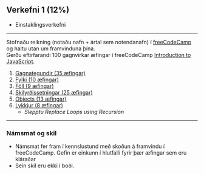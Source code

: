 ## Verkefni 1 (12%)
- Einstaklingsverkefni

---

Stofnaðu reikning (notaðu nafn + ártal sem notendanafn) í [freeCodeCamp](https://www.freecodecamp.org/) og haltu utan um framvinduna þína. <br>
Gerðu eftirfarandi 100 gagnvirkar æfingar í freeCodeCamp [Introduction to JavaScript](https://www.freecodecamp.org/learn/javascript-algorithms-and-data-structures/basic-javascript/). <br>


1. [Gagnategundir (35 æfingar)](https://github.com/GunnarThorunnarson/FORR3JS05DU/wiki/Gagnategundir)
1. [Fylki (10 æfingar)](https://github.com/GunnarThorunnarson/FORR3JS05DU/wiki/Fylki)
1. [Föll (9 æfingar)](https://github.com/GunnarThorunnarson/FORR3JS05DU/wiki/F%C3%B6ll)
1. [Skilyrðissetningar (25 æfingar)](https://github.com/GunnarThorunnarson/FORR3JS05DU/wiki/Skilyr%C3%B0issetningar)
1. [Objects (13 æfingar)](https://github.com/GunnarThorunnarson/FORR3JS05DU/wiki/Objects)
1. [Lykkjur (8 æfingar)](https://github.com/GunnarThorunnarson/FORR3JS05DU/wiki/Lykkjur)
   - _Slepptu Replace Loops using Recursion_

---

### Námsmat og skil

- Námsmat fer fram í kennslustund með skoðun á framvindu í freeCodeCamp. Gefin er einkunn í hlutfalli fyrir þær æfingar sem eru kláraðar 
- Sein skil eru ekki í boði.

